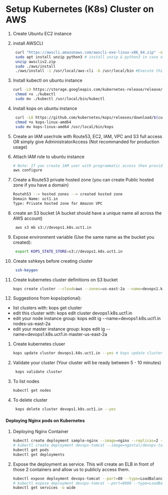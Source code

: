 # Setup Kubernetes (K8s) Cluster on AWS


1. Create Ubuntu EC2 instance
1. install AWSCLI
   ```sh
    curl "https://awscli.amazonaws.com/awscli-exe-linux-x86_64.zip" -o "awscliv2.zip"
    sudo apt install unzip python3 # install unzip & python3 in case of necessity
    unzip awscliv2.zip
    sudo ./aws/install
    ./aws/install -i /usr/local/aws-cli -b /usr/local/bin #Execute this line if you don't want to use sudo from the previous line
    ```

1. Install kubectl on ubuntu instance
   ```sh
   curl -LO https://storage.googleapis.com/kubernetes-release/release/$(curl -s https://storage.googleapis.com/kubernetes-release/release/stable.txt)/bin/linux/amd64/kubectl
    chmod +x ./kubectl
    sudo mv ./kubectl /usr/local/bin/kubectl
   ```

1. Install kops on ubuntu instance
   ```sh
    curl -LO https://github.com/kubernetes/kops/releases/download/$(curl -s https://api.github.com/repos/kubernetes/kops/releases/latest | grep tag_name | cut -d '"' -f 4)/kops-linux-amd64
    chmod +x kops-linux-amd64
    sudo mv kops-linux-amd64 /usr/local/bin/kops
    ```
1. Create an IAM user/role  with Route53, EC2, IAM, VPC and S3 full access OR simply give AdministratorAccess (Not recommanded for production usage)

1. Attach IAM role to ubuntu instance
   ```sh
   # Note: If you create IAM user with programmatic access then provide Access keys. Otherwise region information is enough
   aws configure
    ```

1. Create a Route53 private hosted zone (you can create Public hosted zone if you have a domain)
   ```sh
   Routeh53 --> hosted zones --> created hosted zone  
   Domain Name: uct1.in
   Type: Private hosted zone for Amazon VPC
   ```

1. create an S3 bucket (A bucket should have a unique name all across the AWS account)
   ```sh
    aws s3 mb s3://devops1.k8s.uct1.in 
   ```
1. Expose environment variable (Use the same name as the bucket you created): 
   ```sh
    export KOPS_STATE_STORE=s3://devops1.k8s.uct1.in 
   ```

1. Create sshkeys before creating cluster
   ```sh
    ssh-keygen
   ```

1. Create kubernetes cluster definitions on S3 bucket
   ```sh
   kops create cluster --cloud=aws --zones=us-east-2a --name=devops1.k8s.uct1.in --node-count=2 --ssh-public-key=~/.ssh/id_rsa.pub --dns-zone=uct1.in --dns private
    ```
1. Suggestions from kops(optional):
 * list clusters with: kops get cluster
 * edit this cluster with: kops edit cluster devops1.k8s.uct1.in
 * edit your node instance group: kops edit ig --name=devops1.k8s.uct1.in nodes-us-east-2a
 * edit your master instance group: kops edit ig --name=devops1.k8s.uct1.in master-us-east-2a

1. Create kubernetes cluser
    ```sh
    kops update cluster devops1.k8s.uct1.in --yes # kops update cluster devops1.k8s.uct1.in --yes --state=s3://devops1.k8s.uct1.in/ --admin
    ```

1. Validate your cluster (Your cluster will be ready between 5 - 10 minutes)
     ```sh
      kops validate cluster
    ```

1. To list nodes
   ```sh
   kubectl get nodes
   ```

1. To delete cluster
    ```sh
     kops delete cluster devops1.k8s.uct1.in --yes
    ```
   
#### Deploying Nginx pods on Kubernetes
1. Deploying Nginx Container
    ```sh
    kubectl create deployment sample-nginx --image=nginx --replicas=2 --port=80
    # kubectl create deployment devops-tomcat --image=ngostal/devops-tomcat-image:v1 --replicas=2 --port=8080
    kubectl get pods
    kubectl get deployments
   ```

1. Expose the deployment as service. This will create an ELB in front of those 2 containers and allow us to publicly access them.
   ```sh
   kubectl expose deployment devops-tomcat --port=80 --type=LoadBalancer
   # kubectl expose deployment devops-tomcat --port=8080 --type=LoadBalancer
   kubectl get services -o wide
   ```
